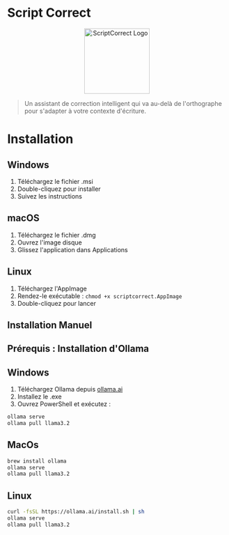 # Script Correct

<p align="center">
  <img src="https://github.com/user-attachments/assets/208a6219-e4ec-4b1f-be00-6049298458d3" width="150" height="150" alt="ScriptCorrect Logo">
</p>

> Un assistant de correction intelligent qui va au-delà de l'orthographe pour s'adapter à votre contexte d'écriture.

# Installation

## Windows

1. Téléchargez le fichier .msi
2. Double-cliquez pour installer
3. Suivez les instructions

## macOS

1. Téléchargez le fichier .dmg
2. Ouvrez l'image disque
3. Glissez l'application dans Applications

## Linux

1. Téléchargez l'AppImage
2. Rendez-le exécutable : `chmod +x scriptcorrect.AppImage`
3. Double-cliquez pour lancer

## Installation Manuel

## Prérequis : Installation d'Ollama

## Windows

1. Téléchargez Ollama depuis [ollama.ai](https://ollama.ai/download)
2. Installez le .exe
3. Ouvrez PowerShell et exécutez :

```bash
ollama serve
ollama pull llama3.2
```

## MacOs

```bash
brew install ollama
ollama serve
ollama pull llama3.2
```

## Linux

```bash
curl -fsSL https://ollama.ai/install.sh | sh
ollama serve
ollama pull llama3.2
```
